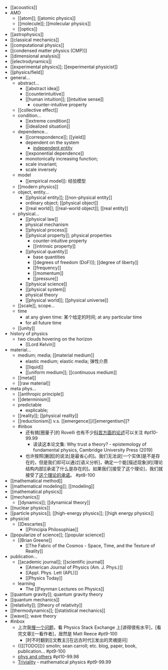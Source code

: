 - [[acoustics]]
- AMO
    - [[atom]]; [[atomic physics]]
    - [[molecule]]; [[molecular physics]]
    - [[optics]]
- [[astrophysics]]
- [[classical mechanics]]
- [[computational physics]]
- [[condensed matter physics (CMP)]]
- [[dimensional analysis]]
- [[electrodynamics]]
- [[experimental physics]]; [[experimental physicist]]
- [[physics/field]]
- general...
    - abstract...
        - [[abstract idea]]
        - [[counterintuitive]]
        - [[human intuition]]; [[intuitive sense]]
            - counter-intuitive property
    - [[collective effect]]
    - condition...
        - [[extreme condition]]
        - [[idealized situation]]
    - dependence...
        - [[correspondence]]; [[yield]]
        - dependent on the system
            - [independent entity](https://workflowy.com/#/b0a144674ddf)
        - [[exponential dependence]]
        - monotonically increasing function; 
        - scale invariant; 
        - scale inversely
    - model
        - [[empirical model]]: 经验模型
    - [[modern physics]]
    - object, entity...
        - [[physical entity]]; [[non-physical entity]]
        - ordinary object; [[physical object]]
        - [[real world]]; [[real-world object]]; [[real entity]]
    - physical...
        - [[physical law]]
        - physical mechanism
        - [[physical process]]
        - [[physical property]]; physical properties
            - counter-intuitive property
            - [[intrinsic property]]
        - [[physical quantity]]
            - base quantities
            - [[degrees of freedom (DoF)]]; [[degree of liberty]]
            - [[frequency]]
            - [[momentum]]
            - [[pressure]]
        - [[physical science]]
        - [[physical system]]
        - physical theory
        - [[physical world]]; [[physical universe]]
    - [[scale]], scope...
    - time
        - at any given time: 某个给定的时间; at any particular time
        - for all future time
    - [[unity]]
- history of physics
    - two clouds hovering on the horizon
        - [[Lord Kelvin]]
- material...
    - medium; media; [[material medium]]
        - elastic medium; elastic media; 弹性介质
        - [[liquid]]
        - [[uniform medium]]; [[continuous medium]]
    - [[metal]]
    - [[raw material]]
- meta phys...
    - [[anthropic principle]]
    - [[determinism]]
    - predictable
        - explicable;
    - [[reality]]; [[physical reality]]
    - [[reductionism]] v.s. [[emergence]]/[[emergentism]]?
    - #inbox
        - 还有搞[圈量子]的 Rovelli 也有不少[科哲方面的论述](https://www.zhihu.com/question/453060681)可以关注 #pt10-99.99
            - 读读这本论文集: Why trust a theory? - epistemology of fundamental physics, Cambridge University Press (2019)
        - 也许按照[蒯因]的说法[是最省心的]。我们无法说[一个实体]是不是存在的，但是我们却可以通过[语义分析]，确定一个能[描述现象]的[理论结构内部][承诺了什么是存在的]。如果我们[接受了这个理论]，我们就接受了[这个理论的承诺](https://www.zhihu.com/question/455003219/answer/1852325670)。 #pt8-100
- [[mathematical method]]
- [[mathematical modeling]]; [[modeling]]
- [[mathematical physics]]
- [[mechanics]]
    - [[dynamics]]; [[dynamical theory]]
- [[nuclear physics]]
- [[particle physics]]; [[high-energy physics]]; [[high energy physics]]
- physicist
    - [[Descartes]]
        - [[Principia Philosophiae]]
- [[popularize of science]]; [[popular science]]
    - [[Brian Greene]]
        - [[The Fabric of the Cosmos - Space, Time, and the Texture of Reality]]
- publication...
    - [[academic journal]]; [[scientific journal]]
        - [[American Journal of Physics (Am. J. Phys.)]]
        - [[Appl. Phys. Lett (APL)]]
        - [[Physics Today]]
    - learning
        - The [[Feynman Lectures on Physics]]
- [[quantum gravity]]; quantum gravity theory
- [[quantum mechanics]]
- [[relativity]]; [[theory of relativity]]
- [[thermodynamics]]; [[statistical mechanics]]
- [[wave]]; wave theory
- #inbox
    - 上次我[搜一个问题](https://www.zhihu.com/question/38010192/answer/1877033332)，看 Physics Stack Exchange 上[讲得很有水平]，[看完文章][一看作者]，居然是 Matt Reece #pt9-100
        - [时不时翻到][文教主][在远古时代][发出的灵魂提问]
    - {{[[TODO]]}} smolin; sean carroll; etc. blog, paper, book, publication... #pt9-100
    - [phys and others](https://www.zhihu.com/people/citysevenstar/answers) #pt10-99.98
    - [Triviality](https://www.zhihu.com/people/xia-yu-sen-40) - mathematical physics #pt9-99.99

